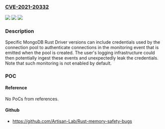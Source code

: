 ### [CVE-2021-20332](https://cve.mitre.org/cgi-bin/cvename.cgi?name=CVE-2021-20332)
![](https://img.shields.io/static/v1?label=Product&message=MongoDB%20Rust%20Driver&color=blue)
![](https://img.shields.io/static/v1?label=Version&message=1.0.0%3C%3D%201.2.1%20&color=brighgreen)
![](https://img.shields.io/static/v1?label=Vulnerability&message=CWE-200%20Exposure%20of%20Sensitive%20Information%20to%20an%20Unauthorized%20Actor%20&color=brighgreen)

### Description

Specific MongoDB Rust Driver versions can include credentials used by the connection pool to authenticate connections in the monitoring event that is emitted when the pool is created. The user's logging infrastructure could then potentially ingest these events and unexpectedly leak the credentials. Note that such monitoring is not enabled by default.

### POC

#### Reference
No PoCs from references.

#### Github
- https://github.com/Artisan-Lab/Rust-memory-safety-bugs

